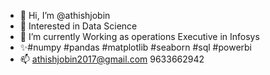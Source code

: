 - 👋 Hi, I’m @athishjobin
- 👀 Interested in Data Science
- 🌱 I’m currently Working as operations Executive in Infosys
- ✨#numpy #pandas #matplotlib #seaborn #sql #powerbi
- 📫 athishjobin2017@gmail.com
      9633662942

<!---
athishjobin/athishjobin is a ✨ special ✨ repository because its `README.md` (this file) appears on your GitHub profile.
You can click the Preview link to take a look at your changes.
--->
